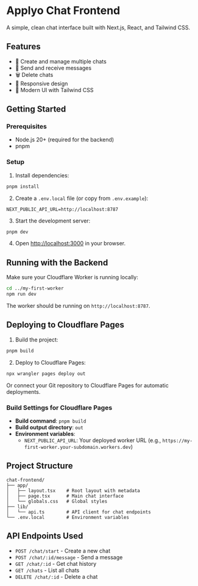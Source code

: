 # Applyo Chat Frontend

A simple, clean chat interface built with Next.js, React, and Tailwind CSS.

## Features

- 💬 Create and manage multiple chats
- 📝 Send and receive messages
- 🗑️ Delete chats
- 📱 Responsive design
- 🎨 Modern UI with Tailwind CSS

## Getting Started

### Prerequisites

- Node.js 20+ (required for the backend)
- pnpm

### Setup

1. Install dependencies:
```bash
pnpm install
```

2. Create a `.env.local` file (or copy from `.env.example`):
```env
NEXT_PUBLIC_API_URL=http://localhost:8787
```

3. Start the development server:
```bash
pnpm dev
```

4. Open [http://localhost:3000](http://localhost:3000) in your browser.

## Running with the Backend

Make sure your Cloudflare Worker is running locally:

```bash
cd ../my-first-worker
npm run dev
```

The worker should be running on `http://localhost:8787`.

## Deploying to Cloudflare Pages

1. Build the project:
```bash
pnpm build
```

2. Deploy to Cloudflare Pages:
```bash
npx wrangler pages deploy out
```

Or connect your Git repository to Cloudflare Pages for automatic deployments.

### Build Settings for Cloudflare Pages

- **Build command**: `pnpm build`
- **Build output directory**: `out`
- **Environment variables**: 
  - `NEXT_PUBLIC_API_URL`: Your deployed worker URL (e.g., `https://my-first-worker.your-subdomain.workers.dev`)

## Project Structure

```
chat-frontend/
├── app/
│   ├── layout.tsx    # Root layout with metadata
│   ├── page.tsx      # Main chat interface
│   └── globals.css   # Global styles
├── lib/
│   └── api.ts        # API client for chat endpoints
└── .env.local        # Environment variables
```

## API Endpoints Used

- `POST /chat/start` - Create a new chat
- `POST /chat/:id/message` - Send a message
- `GET /chat/:id` - Get chat history
- `GET /chats` - List all chats
- `DELETE /chat/:id` - Delete a chat
